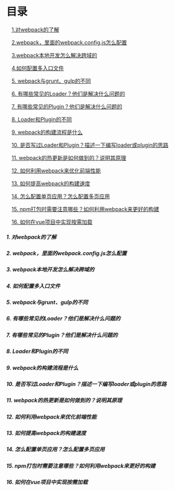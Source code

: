 <h1>目录</h1>

&emsp;[1.对webpack的了解](#w1)

&emsp;[2.webpack，里面的webpack.config.js怎么配置](#w2)

&emsp;[3.webpack本地开发怎么解决跨域的](#w3)

&emsp;[4.如何配置多入口文件](#w4)

&emsp;[5. webpack与grunt、gulp的不同](#w5)

&emsp;[6. 有哪些常见的Loader？他们是解决什么问题的](#w6)

&emsp;[7. 有哪些常见的Plugin？他们是解决什么问题的](#w7)

&emsp;[8. Loader和Plugin的不同](#w8)

&emsp;[9. webpack的构建流程是什么](#w9)

&emsp;[10. 是否写过Loader和Plugin？描述一下编写loader或plugin的思路](#w10)

&emsp;[11. webpack的热更新是如何做到的？说明其原理](#w11)

&emsp;[12. 如何利用webpack来优化前端性能](#w12)

&emsp;[13. 如何提高webpack的构建速度](#w13)

&emsp;[14. 怎么配置单页应用？怎么配置多页应用](#w14)

&emsp;[15. npm打包时需要注意哪些？如何利用webpack来更好的构建](#w15)

&emsp;[16. 如何在vue项目中实现按需加载](#w16)
  

<h5 id='w1'>1. 对webpack的了解</h5>

<h5 id='w2'>2. webpack，里面的webpack.config.js怎么配置</h5>

<h5 id='w3'>3. webpack本地开发怎么解决跨域的</h5>

<h5 id='w4'>4. 如何配置多入口文件</h5>

<h5 id='w5'>5. webpack与grunt、gulp的不同</h5>

<h5 id='w6'>6. 有哪些常见的Loader？他们是解决什么问题的</h5>

<h5 id='w7'>7. 有哪些常见的Plugin？他们是解决什么问题的</h5>

<h5 id='w8'>8. Loader和Plugin的不同</h5>

<h5 id='w9'>9. webpack的构建流程是什么</h5>

<h5 id='w10'>10. 是否写过Loader和Plugin？描述一下编写loader或plugin的思路</h5>

<h5 id='w11'>11. webpack的热更新是如何做到的？说明其原理</h5>

<h5 id='w12'>12. 如何利用webpack来优化前端性能</h5>

<h5 id='w13'>13. 如何提高webpack的构建速度</h5>

<h5 id='w14'>14. 怎么配置单页应用？怎么配置多页应用</h5>

<h5 id='w15'>15. npm打包时需要注意哪些？如何利用webpack来更好的构建</h5>

<h5 id='w16'>16. 如何在vue项目中实现按需加载</h5>